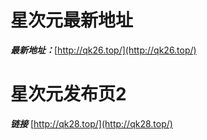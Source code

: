 # 星次元最新地址

***最新地址：***[http://qk26.top/](http://qk26.top/)

# 星次元发布页2
***链接*** [http://qk28.top/](http://qk28.top/)
